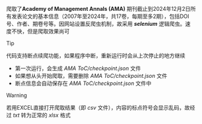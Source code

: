 爬取了**Academy of Management Annals (AMA)** 期刊截止到2024年12月2日所有发表论文的基本信息（2007年至2024年，共17卷，每期至多2期），包括DOI号、作者、期卷号等。因网站设置反爬虫机制，故采用 ***selenium*** 逻辑爬虫。速度不快，但是爬取效果尚可
> [!TIP]
> 代码支持断点续爬功能，如果程序中断，重新运行时会从上次停止的地方继续
> + 第一次运行，会生成 *AMA ToC/checkpoint.json* 文件
> + 如果想从头开始爬取，需要删除 *AMA ToC/checkpoint.json* 文件
> + 断点信息会自动保存在 *AMA ToC/checkpoint.json* 文件中

> [!WARNING]
> 若用EXCEL直接打开爬取结果（即 *csv* 文件），内容的标点符号会显示乱码，故经过 *txt* 转为正常的 *xlsx* 格式
